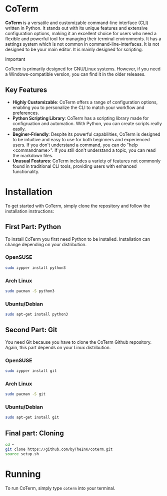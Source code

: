 # CoTerm

**CoTerm** is a versatile and customizable command-line interface (CLI) written in Python. It stands out with its unique features and extensive configuration options, making it an excellent choice for users who need a flexible and powerful tool for managing their terminal environments. It has a settings system which is not common in command-line-interfaces. It is not designed to be your main editor. It is mainly designed for scripting.

> [!IMPORTANT]  
> CoTerm is primarily designed for GNU/Linux systems. However, if you need a Windows-compatible version, you can find it in the older releases.

## Key Features

- **Highly Customizable**: CoTerm offers a range of configuration options, enabling you to personalize the CLI to match your workflow and preferences.
- **Python Scripting Library**: CoTerm has a scripting library made for configruation and automation. With Python, you can create scripts really easily.
- **Beginer-Friendly**: Despite its powerful capabilities, CoTerm is designed to be intuitive and easy to use for both beginners and experienced users. If you don't understand a command, you can do "help \<commandname>". If you still don't understand a topic, you can read the markdown files.
- **Unusual Features**: CoTerm includes a variety of features not commonly found in traditional CLI tools, providing users with enhanced functionality.

# Installation

To get started with CoTerm, simply clone the repository and follow the installation instructions:

## First Part: Python
To install CoTerm you first need Python to be installed. Installation can change depending on your distribution.

### OpenSUSE
```bash
sudo zypper install python3
```

### Arch Linux
```bash
sudo pacman -S python3
```

### Ubuntu/Debian
```bash
sudo apt-get install python3
```

## Second Part: Git
You need Git because you have to clone the CoTerm Github repository. Again, this part depends on your Linux distribution.

### OpenSUSE
```bash
sudo zypper install git
```

### Arch Linux
```bash
sudo pacman -S git
```

### Ubuntu/Debian
```bash
sudo apt-get install git
```

## Final part: Cloning

```bash
cd ~
git clone https://github.com/byTheInK/coterm.git
source setup.sh
```

# Running
To run CoTerm, simply type `coterm` into your terminal.